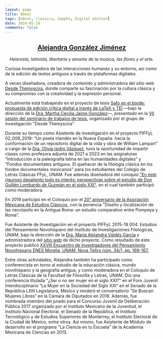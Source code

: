```yaml
---
layout: page
title: About
tags: [about, classics, Sappho, Digital edition]
date: 2024-05-10
comments: false
---
```

    
## <center><a href="https://desdethemysciraffyl.mx/bio_ale"><b>Alejandra González Jiménez</b></a></center>
<center><i> Helenista, latinista, libertaria y amante de la música, las flores y el arte.</i></center>

Curiosa investigadora de las interacciones humanas y su entorno, así como de la edición de textos antiguos a través de plataformas digitales.

A veces diseñadora, creadora de contenido y administradora del sitio web <a href="https://desdethemysciraffyl.mx/"> Desde Themyscira.</a> donde comparte su fascinación por la cultura clásica y su compromiso con la creatividad y la expresión personal.

Actualmente está trabajando en el proyecto de tesis [Safo en el borde: propuesta de edición crítica digital a través de LaTeX y TEI](https://www.youtube.com/watch?v=lCR7VZ4bPRI&t=1485s) —bajo la dirección de la [Dra. Martha Cecilia Jaime González](https://desdethemysciraffyl.mx/bio_cecilia)—, presentado en la [VII sesión del seminario de trabajos de tesis](https://www.facebook.com/watch/live/?ref=watch_permalink&v=2006099333072135), organizado por el grupo de investigación "Desde Themyscira". 

Durante su tiempo como Asistente de investigación en el proyecto PIFFyL 02_009_2019: “Un poeta irlandés en la Nueva España: hacia la conformación de un repositorio digital de la vida y obra de William Lampart” a cargo de la [Dra. Olivia Isidro Vázquez](https://desdethemysciraffyl.mx/bio_olivia), tuvo la oportunidad de impartir clases como profesora adjunta de 2021 a 2023 en las asignaturas “Introducción a la paleografía latina en las humanidades digitales” y "Fondos documentales antiguos. El quehacer de la filología clásica en los fondos documentales mexicanos" para los estudiantes del Colegio de Letras Clásicas FFyL, UNAM. Fue además diseñadora del coloquio ["En este riguroso desaliento todo es interés: perspectivas sobre el estudio de Don Guillén Lombardo de Guzmán en el siglo XXI"](https://www.facebook.com/facultaddefilosofiayletras/posts/pfbid02zFf7KjBoQudBv6SN8rpJtgzGLxkiTbYvDLK7bxfQWJkrVDUWypEexK3qgZKcq6UUl), en el cual también participó como moderadora. 

En 2019 participó en el Coloquio por el [20° aniversario de la Asociación Mexicana de Estudios Clásicos](https://asociamec.mx/), con la ponencia "Diseño y localización de las necrópolis en la Antigua Roma: un estudio comparativo entre Pompeya y Roma". 

Fue Asistente de Investigación en el proyecto PIFFyL 2015-18 004: Estudios del Pensamiento Novohispano del Instituto de Investigaciones Filológicas, UNAM, bajo la dirección de la [Dra. María Alejandra Valdés García](http://www.paginaspersonales.unam.mx/app/webroot/index.php/academicos/datosContacto/alias:mariaalejandravaldes) y administradora del [sitio web](https://www.iifilologicas.unam.mx/pnovohispano/) de dicho proyecto. Como resultado de este proyecto publicó [XXVIII Encuentro de Investigadores del Pensamiento Novohispano ENES Morelia, UNAM, Nova Tellvs núm. 34/1, pp. 169-167.](https://revistas-filologicas.unam.mx/nouatellus/index.php/nt/article/view/715) 

Entre otras actividades, Alejandra también ha participado como conferencista en torno al estudio de la educación clásica, mundo novohispano y la geografía antigua, y como moderadora en el Coloquio de Letras Clásicas de la Facultad de Filosofía y Letras, UNAM. Dio una conferencia titulada "¿Ser o no ser mujer en el siglo XXI?" en el Foro Juvenil Interdisciplinario “La Mujer en la Sociedad del Siglo XXI” en el Senado de la República LXIII Legislatura, México y moderó el conversatorio “Se Buscan Mujeres Libres” en la Cámara de Diputados en 2018. Además, fue nombrada miembro del jurado para el Concurso Juvenil de Deliberación Pública 2017 organizado por el Instituto Mexicano de la Juventud, el Instituto Nacional Electoral, el Senado de la República, el Instituto Tecnológico y de Estudios Superiores de Monterrey, el Instituto Electoral de la Ciudad de México, entre otros. Así mismo, fue Asistente de Módulo de desarrollo en el programa "La Ciencia en tu Escuela" de la Academia Mexicana de Ciencias en 2013.